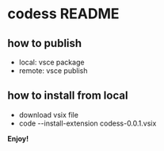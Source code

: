 # codess README

## how to publish

- local: vsce package
- remote: vsce publish

## how to install from local

- download vsix file
- code --install-extension codess-0.0.1.vsix

**Enjoy!**
